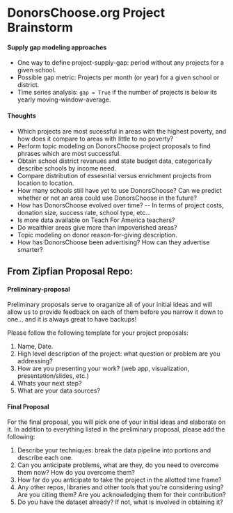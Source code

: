 DonorsChoose.org Project Brainstorm
===================================

#### Supply gap modeling approaches
- One way to define project-supply-gap: period without any projects for a given school.
- Possible gap metric: Projects per month (or year) for a given school or district.
- Time series analysis: `gap = True` if the number of projects is below its yearly moving-window-average.

#### Thoughts
- Which projects are most sucessful in areas with the highest poverty, and how does it compare to areas with little to no poverty?
- Perform topic modeling on DonorsChoose project proposals to find phrases which are most successful.
- Obtain school district revanues and state budget data, categorically describe schools by income need.
- Compare distribution of essesntial versus enrichment projects from location to location.
- How many schools still have yet to use DonorsChoose? Can we predict whether or not an area could use DonorsChoose in the future?
- How has DonorsChoose evolved over time? -- In terms of project costs, donation size, success rate, school type, etc...
- Is more data available on Teach For America teachers?
- Do wealthier areas give more than impoverished areas?
- Topic modeling on donor reason-for-giving description.
- How has DonorsChoose been advertising? How can they advertise smarter?

## __From Zipfian Proposal Repo__:

#### Preliminary-proposal

Preliminary proposals serve to oraganize all of your initial ideas and will allow us to provide feedback on each of them before you narrow it down to one... and it is always great to have backups!

Please follow the following template for your project proposals:

1. Name, Date.
2. High level description of the project: what question or problem are you addressing?
3. How are you presenting your work? (web app, visualization, presentation/slides, etc.)
4. Whats your next step?
5. What are your data sources? 

#### Final Proposal
For the final proposal, you will pick one of your initial ideas and elaborate on it.  In addition to everything listed in the preliminary proposal, please add the following:

1. Describe your techniques: break the data pipeline into portions and describe each one.
2. Can you anticipate problems, what are they, do you need to overcome them now? How do you overcome them?
3. How far do you anticipate to take the project in the allotted time frame? 
4. Any other repos, libraries and other tools that you're considering using? Are you citing them? Are you acknowledging them for their contribution?
5. Do you have the dataset already? If not, what is involved in obtaining it?
